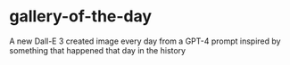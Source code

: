 # gallery-of-the-day
A new Dall-E 3 created image every day from a GPT-4 prompt inspired by something that happened that day in the history
